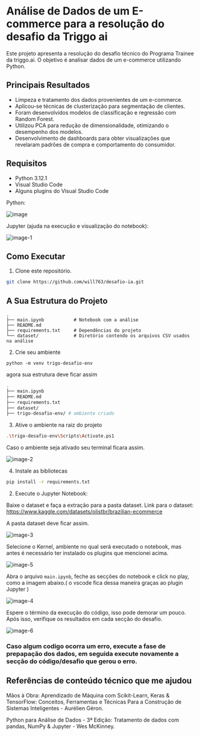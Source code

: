 # Análise de Dados de um E-commerce para a resolução do desafio da Triggo ai

Este projeto apresenta a resolução do desafio técnico do Programa Trainee da triggo.ai. O objetivo é analisar dados de um e-commerce utilizando Python.

## Principais Resultados

- Limpeza e tratamento dos dados provenientes de um e-commerce.
- Aplicou-se técnicas de clusterização para segmentação de clientes.
- Foram desenvolvidos modelos de classificação e regressão com Random Forest.
- Utilizou PCA para redução de dimensionalidade, otimizando o desempenho dos modelos.
- Desenvolvimento de dashboards para obter visualizações que revelaram padrões de compra e comportamento do consumidor.

## Requisitos

- Python 3.12.1
- Visual Studio Code
- Alguns plugins do Visual Studio Code

Python:

![image](https://github.com/user-attachments/assets/fd5504d5-70fb-4b4c-8955-78acfde36000)

Jupyter (ajuda na execução e visualização do notebook):

![image-1](https://github.com/user-attachments/assets/23533236-2979-4439-a035-3a3d5ffa9476)

## Como Executar

1. Clone este repositório.
```bash
git clone https://github.com/will763/desafio-ia.git
```

## A Sua Estrutura do Projeto

```
.
├── main.ipynb           # Notebook com a análise
├── README.md            
├── requirements.txt     # Dependências do projeto
└── dataset/             # Diretório contendo os arquivos CSV usados na análise
```

2. Crie seu ambiente
```
python -m venv trigo-desafio-env
```

agora sua estrutura deve ficar assim

```bash
.
├── main.ipynb           
├── README.md            
├── requirements.txt     
├── dataset/
├── trigo-desafio-env/ # ambiente criado
```

3. Ative o ambiente na raiz do projeto
```bash
.\trigo-desafio-env\Scripts\Activate.ps1
``` 
Caso o ambiente seja ativado seu terminal ficara assim.

![image-2](https://github.com/user-attachments/assets/5633d50b-44d1-420f-941f-5da287893d5f)


4. Instale as bibliotecas 
```bash
pip install -r requirements.txt
```
2. Execute o Jupyter Notebook:

Baixe o dataset  e faça a extração para a pasta dataset.
Link para o dataset: https://www.kaggle.com/datasets/olistbr/brazilian-ecommerce

A pasta dataset deve ficar assim.

![image-3](https://github.com/user-attachments/assets/668ee486-8bc1-4f84-8297-0453e6bc3503)

Selecione o Kernel, ambiente no qual será executado o notebook, mas antes é necessário ter instalado os plugins que mencionei acima.

![image-5](https://github.com/user-attachments/assets/6ef7f543-143f-4d14-b990-5758f1a32f6f)

Abra o arquivo `main.ipynb`, feche as secções do notebook e click no play, como a imagem abaixo.( o vscode fica dessa maneira graças ao plugin Jupyter )

![image-4](https://github.com/user-attachments/assets/76eae754-a19e-4c68-8fef-29643496fca0)

Espere o término da execução do código, isso pode demorar um pouco. Após isso, verifique os resultados em cada secção do desafio.

![image-6](https://github.com/user-attachments/assets/28772f95-c79b-449f-813f-57520d3f83fb)

### Caso algum codigo ocorra um erro, execute a fase de prepapação dos dados, em seguida execute novamente a secção do código/desafio que gerou o erro.

## Referências de conteúdo técnico que me ajudou
Mãos à Obra: Aprendizado de Máquina com Scikit-Learn, Keras & TensorFlow: Conceitos, Ferramentas e Técnicas Para a Construção de Sistemas Inteligentes -  Aurélien Géron.

Python para Análise de Dados - 3ª Edição: Tratamento de dados com pandas, NumPy & Jupyter - Wes McKinney.
